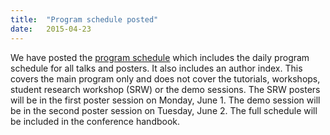 ```yaml
---
title:  "Program schedule posted"
date:   2015-04-23
---
```


We have posted the [program schedule](schedule.html) which includes the daily program schedule for all talks and posters. It also includes an author index. This covers the main program only and does not cover the tutorials, workshops, student research workshop (SRW) or the demo sessions. The SRW posters will be in the first poster session on Monday, June 1. The demo session will be in the second poster session on Tuesday, June 2. The full schedule will be included in the conference handbook.


